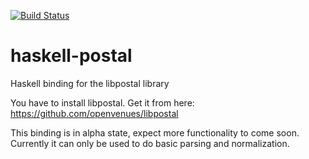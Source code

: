 [![Build Status](https://travis-ci.org/netom/haskell-postal.svg?branch=master)](https://travis-ci.org/netom/haskell-postal)

# haskell-postal

Haskell binding for the libpostal library

You have to install libpostal. Get it from here: https://github.com/openvenues/libpostal

This binding is in alpha state, expect more functionality to come soon. Currently
it can only be used to do basic parsing and normalization.
